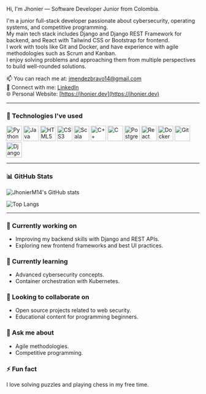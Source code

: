 Hi, I'm Jhonier — Software Developer Junior from Colombia.

I'm a junior full-stack developer passionate about cybersecurity, operating systems, and competitive programming.  
My main tech stack includes Django and Django REST Framework for backend, and React with Tailwind CSS or Bootstrap for frontend.  
I work with tools like Git and Docker, and have experience with agile methodologies such as Scrum and Kanban.  
I enjoy solving problems and approaching them from multiple perspectives to build well-rounded solutions.

📫 You can reach me at: jmendezbravo14@gmail.com  
🔗 Connect with me: [LinkedIn](https://www.linkedin.com/in/jhonier-mendez-56b895300/)  
🌐 Personal Website: [https://jhonier.dev](https://jhonier.dev)

---

### 🧠 Technologies I've used

<div align="left">
  <img src="https://cdn.jsdelivr.net/gh/devicons/devicon/icons/python/python-original.svg" width="40" alt="Python"/>
  <img src="https://cdn.jsdelivr.net/gh/devicons/devicon/icons/java/java-original.svg" width="40" alt="Java"/>
  <img src="https://cdn.jsdelivr.net/gh/devicons/devicon/icons/html5/html5-original.svg" width="40" alt="HTML5"/>
  <img src="https://cdn.jsdelivr.net/gh/devicons/devicon/icons/css3/css3-original.svg" width="40" alt="CSS3"/>
  <img src="https://cdn.jsdelivr.net/gh/devicons/devicon/icons/scala/scala-original.svg" width="40" alt="Scala"/>
  <img src="https://cdn.jsdelivr.net/gh/devicons/devicon/icons/cplusplus/cplusplus-original.svg" width="40" alt="C++"/>
  <img src="https://cdn.jsdelivr.net/gh/devicons/devicon/icons/c/c-original.svg" width="40" alt="C"/>
  <img src="https://cdn.jsdelivr.net/gh/devicons/devicon/icons/postgresql/postgresql-original.svg" width="40" alt="PostgreSQL"/>
  <img src="https://cdn.jsdelivr.net/gh/devicons/devicon/icons/react/react-original.svg" width="40" alt="React"/>
  <img src="https://cdn.jsdelivr.net/gh/devicons/devicon/icons/docker/docker-original.svg" width="40" alt="Docker"/>
  <img src="https://cdn.jsdelivr.net/gh/devicons/devicon/icons/git/git-original.svg" width="40" alt="Git"/>
  <img src="https://cdn.jsdelivr.net/gh/devicons/devicon/icons/django/django-plain.svg" width="40" alt="Django"/>
</div>

---

### 📊 GitHub Stats

![JhonierM14's GitHub stats](https://github-readme-stats.vercel.app/api?username=JhonierM14&show_icons=true&theme=tokyonight)

![Top Langs](https://github-readme-stats.vercel.app/api/top-langs/?username=JhonierM14&layout=compact&theme=tokyonight)

---

### 🔭 Currently working on
- Improving my backend skills with Django and REST APIs.
- Exploring new frontend frameworks and best UI practices.

### 🌱 Currently learning
- Advanced cybersecurity concepts.
- Container orchestration with Kubernetes.

### 👯 Looking to collaborate on
- Open source projects related to web security.
- Educational content for programming beginners.

### 💬 Ask me about
- Agile methodologies.
- Competitive programming.

### ⚡ Fun fact
I love solving puzzles and playing chess in my free time.

